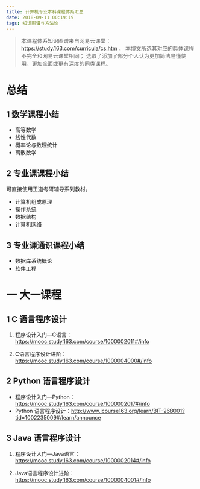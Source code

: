 ```yaml
---
title: 计算机专业本科课程体系汇总
date: 2018-09-11 00:19:19
tags: 知识图谱与方法论
---
```

> 本课程体系知识图谱来自网易云课堂：https://study.163.com/curricula/cs.htm 。
本博文所选其对应的具体课程不完全和网易云课堂相同；
选取了添加了部分个人认为更加简洁易懂使用，更加全面或更有深度的同类课程。

# 总结
## 1 数学课程小结
- 高等数学
- 线性代数
- 概率论与数理统计
- 离散数学

## 2 专业课课程小结
可直接使用王道考研辅导系列教材。
- 计算机组成原理
- 操作系统
- 数据结构
- 计算机网络

## 3 专业课通识课程小结
- 数据库系统概论
- 软件工程

# 一 大一课程
## 1 C 语言程序设计
1. 程序设计入门—C语言：https://mooc.study.163.com/course/1000002011#/info

2. C语言程序设计进阶：https://mooc.study.163.com/course/1000004000#/info

## 2 Python 语言程序设计
- 程序设计入门—Python：https://mooc.study.163.com/course/1000002017#/info
- Python 语言程序设计：http://www.icourse163.org/learn/BIT-268001?tid=1002235009#/learn/announce

## 3 Java 语言程序设计
1. 程序设计入门—Java语言：https://mooc.study.163.com/course/1000002014#/info

2. Java语言程序设计进阶：https://mooc.study.163.com/course/1000004001#/info

